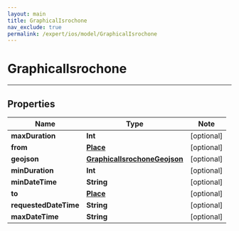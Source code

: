 ```yaml
---
layout: main
title: GraphicalIsrochone
nav_exclude: true
permalink: /expert/ios/model/GraphicalIsrochone
---
```


# GraphicalIsrochone

---

## Properties

Name | Type | Note
---- | ---- | ----
**maxDuration** | **Int** | [optional] 
**from** | [**Place**](Place.md) | [optional] 
**geojson** | [**GraphicalIsrochoneGeojson**](GraphicalIsrochoneGeojson.md) | [optional] 
**minDuration** | **Int** | [optional] 
**minDateTime** | **String** | [optional] 
**to** | [**Place**](Place.md) | [optional] 
**requestedDateTime** | **String** | [optional] 
**maxDateTime** | **String** | [optional] 

